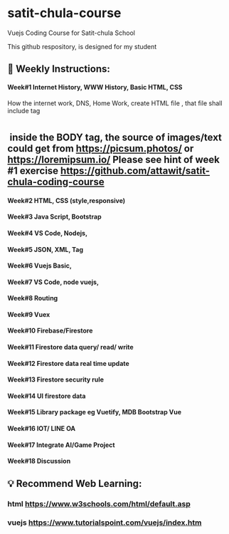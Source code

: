 # satit-chula-course
Vuejs Coding Course for Satit-chula School

This github respository, is designed for my student 

## 📝 Weekly Instructions:
#### Week#1 Internet History, WWW History, Basic HTML, CSS
How the internet work, DNS, 
Home Work, create HTML file , that file shall include tag <h1> <h2> <p> <img> inside the BODY <body> tag, the source of images/text could get from https://picsum.photos/ or https://loremipsum.io/ 
Please see hint  of week #1 exercise https://github.com/attawit/satit-chula-coding-course

#### Week#2 HTML, CSS (style,responsive)
#### Week#3 Java Script, Bootstrap
#### Week#4 VS Code, Nodejs,
#### Week#5 JSON, XML, Tag
#### Week#6 Vuejs Basic,
#### Week#7 VS Code, node vuejs, 
#### Week#8 Routing
#### Week#9 Vuex 
#### Week#10 Firebase/Firestore
#### Week#11 Firestore data query/ read/ write
#### Week#12 Firestore data real time update
#### Week#13 Firestore security rule
#### Week#14 UI firestore data
#### Week#15 Library package eg Vuetify, MDB Bootstrap Vue
#### Week#16 IOT/ LINE OA
#### Week#17 Integrate AI/Game Project
#### Week#18 Discussion


## 💡 Recommend Web Learning:
### html https://www.w3schools.com/html/default.asp
### vuejs https://www.tutorialspoint.com/vuejs/index.htm
